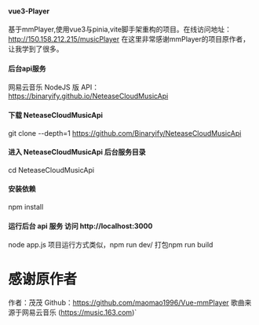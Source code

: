 #### vue3-Player

基于mmPlayer,使用vue3与pinia,vite脚手架重构的项目。在线访问地址：http://150.158.212.215/musicPlayer
在这里非常感谢mmPlayer的项目原作者，让我学到了很多。

#### 后台api服务

网易云音乐 NodeJS 版 API：https://binaryify.github.io/NeteaseCloudMusicApi

#### 下载 NeteaseCloudMusicApi
git clone --depth=1 https://github.com/Binaryify/NeteaseCloudMusicApi

#### 进入 NeteaseCloudMusicApi 后台服务目录
cd NeteaseCloudMusicApi

#### 安装依赖
npm install

#### 运行后台 api 服务 访问 http://localhost:3000
node app.js
项目运行方式类似，npm run dev/ 打包npm run build

# 感谢原作者

作者：茂茂
Github：https://github.com/maomao1996/Vue-mmPlayer
歌曲来源于网易云音乐 (https://music.163.com)`

